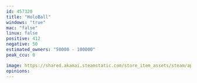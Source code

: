 ```yaml
---
id: 457320
title: "HoloBall"
windows: "true"
mac: "false"
linux: false
positive: 412
negative: 50
estimated_owners: "50000 - 100000"
peak_ccu: 0

image: https://shared.akamai.steamstatic.com/store_item_assets/steam/apps/457320/header.jpg?t=1511896157
opinions:
---
```

